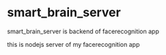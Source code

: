 # smart_brain_server
smart_brain_server is backend of facerecognition app

this is nodejs server of my facerecognition app
